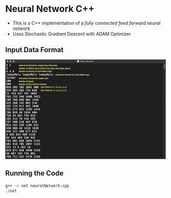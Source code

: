 # Neural Network C++
- This is a C++ implementation of a *fully connected feed forward neural network*
- Uses Stochastic Gradient Descent with ADAM Optimizer

## Input Data Format
![Input Format](INPUT_FORMAT.png)

## Running the Code
```bash
g++ -o net neuralNetwork.cpp
./net
```